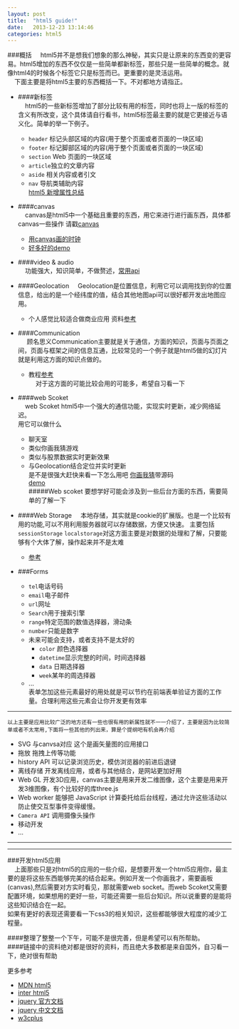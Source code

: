 ```yaml
---
layout: post
title:  "html5 guide!"
date:   2013-12-23 13:14:46
categories: html5 
---
```

###概括
&nbsp;&nbsp;&nbsp;&nbsp;html5并不是想我们想象的那么神秘，其实只是让原来的东西变的更容易。html5增加的东西不仅仅是一些简单都新标签，那些只是一些简单的概念。就像html4的时候各个标签它只是标签而已。更重要的是灵活运用。  
&nbsp;&nbsp;&nbsp;&nbsp;下面主要是将html5主要的东西概括一下。不对都地方请指正。  

- ####新标签  
&nbsp;&nbsp;&nbsp;&nbsp;html5的一些新标签增加了部分比较有用的标签，同时也将上一版的标签的含义有所改变，这个具体请自行看书，html5标签最主要的就是它更接近与语义化。简单的举一下例子。 

    - `header` 标记头部区域的内容(用于整个页面或者页面的一块区域)  
    - `footer` 标记脚部区域的内容(用于整个页面或者页面的一块区域)   
    - `section` Web 页面的一块区域  
    - `article`独立的文章内容  
    -  `aside` 相关内容或者引文  
    - `nav` 导航类辅助内容    
[html5 新增属性总结](http://imsole.net/html5/index.html)
- ####canvas  
&nbsp;&nbsp;&nbsp;&nbsp;canvas是html5中一个基础且重要的东西，用它来进行进行画东西，具体都canvas一些操作 请戳[canvas](https://developer.mozilla.org/zh-CN/docs/Canvas_tutorial)  
    - [用canvas画的时钟](http://polandeme.github.io/2013/09/19/clock/)
    - [好多好的demo](https://developer.mozilla.org/ms/demos/tag/tech:canvas)   
- ####video & audio  
&nbsp;&nbsp;&nbsp;&nbsp;功能强大，知识简单，不做赘述，[常用api](http://polandeme.github.io/2013/09/19/clock/)
- ####Geolocation 
&nbsp;&nbsp;&nbsp;&nbsp;Geolocation是位置信息，利用它可以调用找到你的位置信息，给出的是一个经纬度的值，结合其他地图api可以很好都开发出地图应用。  

    - 个人感觉比较适合做商业应用 资料[参考](http://www.ibm.com/developerworks/cn/web/wa-html5fundamentals3/)  
- ####Communication  
&nbsp;&nbsp;&nbsp;&nbsp; 顾名思义Communication主要就是关于通信，方面的知识，页面与页面之间，页面与框架之间的信息互通，比较常见的一个例子就是html5做的幻灯片就是利用这方面的知识点做的。    

    - 教程[参考](http://software.intel.com/zh-cn/blogs/2012/03/02/webhtml5-communication-api)  
&nbsp;&nbsp;&nbsp;&nbsp;对于这方面的可能比较会用的可能多，希望自习看一下  
- ####web Scoket  
&nbsp;&nbsp;&nbsp;&nbsp;web Scoket html5中一个强大的通信功能，实现实时更新，减少网络延迟。  
用它可以做什么  
  - 聊天室  
  - 类似你画我猜游戏  
  - 类似与股票数据实时更新效果  
  - 与Geolocation结合定位并实时更新  
  是不是很强大赶快来看一下怎么用吧
[你画我猜](http://www.ibm.com/developerworks/cn/web/1112_huangxa_websocket/)带源码    
[demo](http://www.miaozhuang.net/%E5%9F%BA%E4%BA%8Ehtml5-websocket%E5%92%8Ccanvas%E7%9A%84%E5%A4%9A%E4%BA%BA%E5%9C%A8%E7%BA%BF%E7%94%BB%E5%9B%BE%E7%A8%8B%E5%BA%8F/)   
#####Web scoket 要想学好可能会涉及到一些后台方面的东西，需要简单的了解一下  
- ####Web Storage 
&nbsp;&nbsp;&nbsp;&nbsp;本地存储，其实就是cookie的扩展版。也是一个比较有用的功能,可以不用利用服务器就可以存储数据，方便又快速。
主要包括`sessionStorage` `localstorage`对这方面主要是对数据的处理和了解，只要能够有个大体了解，操作起来并不是太难  
    - [参考](http://blog.baiwand.com/?post=184)  

- ###Forms   
    - `tel`电话号码  
    - `email`电子邮件  
    - `url`网址  
    - `Search`用于搜索引擎  
    - `range`特定范围的数值选择器，滑动条  
    - `number`只能是数字  
    - 未来可能会支持，或者支持不是太好的  
        - `color` 颜色选择器  
        - `datetime`显示完整的时间，时间选择器  
        - `data` 日期选择器  
        - `week`某年的周选择器
    - ...  
表单怎加这些元素最好的用处就是可以节约在前端表单验证方面的工作量。合理利用这些元素会让你开发更有效率  

-----------------------------------------------

```以上主要是应用比较广泛的地方还有一些也很有用的新属性就不一一介绍了，主要是因为比较简单或者不太常用,下面将一些其他的列出来，算是个提纲吧有机会再介绍 ```  

- SVG 与canvsa对应 这个是画矢量图的应用接口  
- 拖放 拖拽上传等功能  
- history API 可以记录浏览历史，模仿浏览器的前进后退键  
- 离线存储 开发离线应用，或者与其他结合，是网站更加好用  
- Web GL 开发3D应用，canvas主要是用来开发二维图像，这个主要是用来开发3维图像，有个比较好的库three.js  
- Web worker 能够把 JavaScript 计算委托给后台线程，通过允许这些活动以防止使交互型事件变得缓慢。  
- `Camera API` 调用摄像头操作  
- 移动开发   
-  ...

-----------------------------------------------------------------------------------
-----------------------------------------------------------------------------------


###开发html5应用  
&nbsp;&nbsp;&nbsp;&nbsp;上面那些只是对html5的应用的一些介绍，是想要开发一个html5应用你，最主要的是将这些东西能够完美的结合起来。例如开发一个你画我才，需要画板(canvas),然后需要对方实时看见，那就需要web socket。而web Scoket又需要配置环境，如果想用的更好一些，可能还需要一些后台知识。所以说重要的是能将这些知识结合在一起。  
如果有更好的表现还需要看一下css3的相关知识，这些都能够很大程度的减少工程量。  


####整理了整整一个下午，可能不是很完善，但是希望可以有所帮助。  
####链接中的资料绝对都是很好的资料，而且绝大多数都是来自国外，自习看一下，绝对很有帮助  

更多参考  
- [MDN html5](https://developer.mozilla.org/zh-CN/docs/HTML/HTML5)  
- [inter html5](http://software.intel.com/zh-cn/html5/training)  
- [jquery 官方文档](jquery.com)  
- [jquery 中文文档](http://www.css88.com/jqapi-1.9/)  
- [w3cplus](http://www.w3cplus.com/blog/tags/11.html)  
